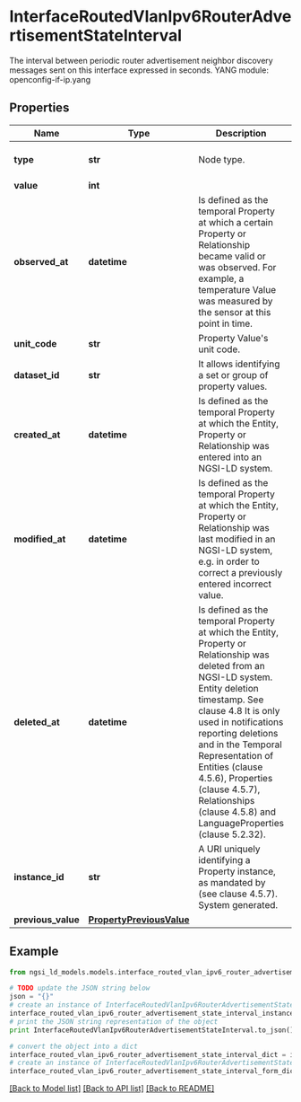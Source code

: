 # InterfaceRoutedVlanIpv6RouterAdvertisementStateInterval

The interval between periodic router advertisement neighbor discovery messages sent on this interface expressed in seconds.  YANG module: openconfig-if-ip.yang 

## Properties

Name | Type | Description | Notes
------------ | ------------- | ------------- | -------------
**type** | **str** | Node type.  | [optional] [default to 'Property']
**value** | **int** |  | 
**observed_at** | **datetime** | Is defined as the temporal Property at which a certain Property or Relationship became valid or was observed. For example, a temperature Value was measured by the sensor at this point in time.  | [optional] 
**unit_code** | **str** | Property Value&#39;s unit code.  | [optional] 
**dataset_id** | **str** | It allows identifying a set or group of property values.  | [optional] 
**created_at** | **datetime** | Is defined as the temporal Property at which the Entity, Property or Relationship was entered into an NGSI-LD system.  | [optional] [readonly] 
**modified_at** | **datetime** | Is defined as the temporal Property at which the Entity, Property or Relationship was last modified in an NGSI-LD system, e.g. in order to correct a previously entered incorrect value.  | [optional] [readonly] 
**deleted_at** | **datetime** | Is defined as the temporal Property at which the Entity, Property or Relationship was deleted from an NGSI-LD system.  Entity deletion timestamp. See clause 4.8 It is only used in notifications reporting deletions and in the Temporal Representation of Entities (clause 4.5.6), Properties (clause 4.5.7), Relationships (clause 4.5.8) and LanguageProperties (clause 5.2.32).  | [optional] [readonly] 
**instance_id** | **str** | A URI uniquely identifying a Property instance, as mandated by (see clause 4.5.7). System generated.  | [optional] [readonly] 
**previous_value** | [**PropertyPreviousValue**](PropertyPreviousValue.md) |  | [optional] 

## Example

```python
from ngsi_ld_models.models.interface_routed_vlan_ipv6_router_advertisement_state_interval import InterfaceRoutedVlanIpv6RouterAdvertisementStateInterval

# TODO update the JSON string below
json = "{}"
# create an instance of InterfaceRoutedVlanIpv6RouterAdvertisementStateInterval from a JSON string
interface_routed_vlan_ipv6_router_advertisement_state_interval_instance = InterfaceRoutedVlanIpv6RouterAdvertisementStateInterval.from_json(json)
# print the JSON string representation of the object
print InterfaceRoutedVlanIpv6RouterAdvertisementStateInterval.to_json()

# convert the object into a dict
interface_routed_vlan_ipv6_router_advertisement_state_interval_dict = interface_routed_vlan_ipv6_router_advertisement_state_interval_instance.to_dict()
# create an instance of InterfaceRoutedVlanIpv6RouterAdvertisementStateInterval from a dict
interface_routed_vlan_ipv6_router_advertisement_state_interval_form_dict = interface_routed_vlan_ipv6_router_advertisement_state_interval.from_dict(interface_routed_vlan_ipv6_router_advertisement_state_interval_dict)
```
[[Back to Model list]](../README.md#documentation-for-models) [[Back to API list]](../README.md#documentation-for-api-endpoints) [[Back to README]](../README.md)


